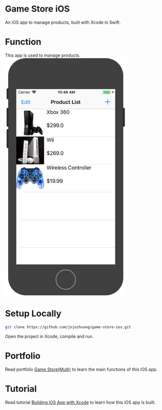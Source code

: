 # Game Store iOS
An iOS app to manage products, built with Xcode in Swift.

# Function
This app is used to manage products.
<kbd><img src="/public/ios_native_simulator.png" width="400px"></kbd>

# Setup Locally
```bash
git clone https://github.com/jojozhuang/game-store-ios.git
```
Open the project in Xcode, compile and run.

# Portfolio
Read portfolio [Game Store(Multi)](http://jojozhuang.github.io/portfolio/game-store-multi/) to learn the main functions of this iOS app.

# Tutorial
Read tutorial [Building iOS App with Xcode](http://jojozhuang.github.io/tutorial/mobile/building-ios-app-with-xcode/) to learn how this iOS app is built.

